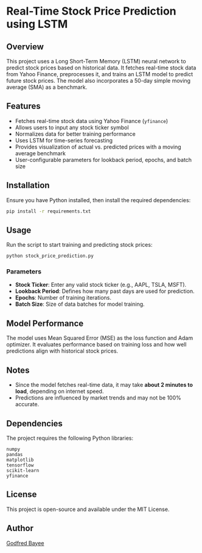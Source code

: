 # Real-Time Stock Price Prediction using LSTM

## Overview
This project uses a Long Short-Term Memory (LSTM) neural network to predict stock prices based on historical data. It fetches real-time stock data from Yahoo Finance, preprocesses it, and trains an LSTM model to predict future stock prices. The model also incorporates a 50-day simple moving average (SMA) as a benchmark.

## Features
- Fetches real-time stock data using Yahoo Finance (`yfinance`)
- Allows users to input any stock ticker symbol
- Normalizes data for better training performance
- Uses LSTM for time-series forecasting
- Provides visualization of actual vs. predicted prices with a moving average benchmark
- User-configurable parameters for lookback period, epochs, and batch size

## Installation
Ensure you have Python installed, then install the required dependencies:

```sh
pip install -r requirements.txt
```

## Usage
Run the script to start training and predicting stock prices:

```sh
python stock_price_prediction.py
```

### Parameters
- **Stock Ticker**: Enter any valid stock ticker (e.g., AAPL, TSLA, MSFT).
- **Lookback Period**: Defines how many past days are used for prediction.
- **Epochs**: Number of training iterations.
- **Batch Size**: Size of data batches for model training.

## Model Performance
The model uses Mean Squared Error (MSE) as the loss function and Adam optimizer. It evaluates performance based on training loss and how well predictions align with historical stock prices.

## Notes
- Since the model fetches real-time data, it may take **about 2 minutes to load**, depending on internet speed.
- Predictions are influenced by market trends and may not be 100% accurate.

## Dependencies
The project requires the following Python libraries:

```
numpy
pandas
matplotlib
tensorflow
scikit-learn
yfinance
```

## License
This project is open-source and available under the MIT License.

## Author
[Godfred Bayee](https://linkedin.com/in/godfredbayee/)

